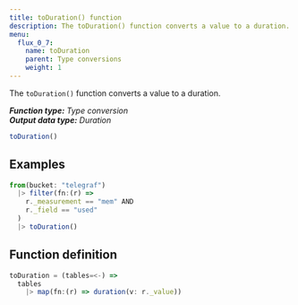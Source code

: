 ```yaml
---
title: toDuration() function
description: The toDuration() function converts a value to a duration.
menu:
  flux_0_7:
    name: toDuration
    parent: Type conversions
    weight: 1
---
```


The `toDuration()` function converts a value to a duration.

_**Function type:** Type conversion_  
_**Output data type:** Duration_

```js
toDuration()
```

## Examples
```js
from(bucket: "telegraf")
  |> filter(fn:(r) =>
    r._measurement == "mem" AND
    r._field == "used"
  )
  |> toDuration()
```

## Function definition
```js
toDuration = (tables=<-) =>
  tables
    |> map(fn:(r) => duration(v: r._value))
```
